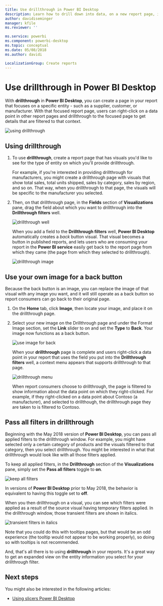 ```yaml
---
title: Use drillthrough in Power BI Desktop
description: Learn how to drill down into data, on a new report page, in Power BI Desktop
author: davidiseminger
manager: kfile
ms.reviewer: ''

ms.service: powerbi
ms.component: powerbi-desktop
ms.topic: conceptual
ms.date: 05/08/2018
ms.author: davidi

LocalizationGroup: Create reports
---
```

# Use drillthrough in Power BI Desktop
With **drillthrough** in **Power BI Desktop**, you can create a page in your report that focuses on a specific entity - such as a supplier, customer, or manufacturer. With that focused report page, users can right-click on a data point in other report pages and drillthrough to the focused page to get details that are filtered to that context.

![using drillthrough](media/desktop-drillthrough/drillthrough_01.png)

## Using drillthrough
1. To use **drillthrough**, create a report page that has visuals you'd like to see for the type of entity on which you'll provide drillthrough. 

    For example, if you're interested in providing drillthrough for manufacturers, you might create a drillthrough page with visuals that show total sales, total units shipped, sales by category, sales by region, and so on. That way, when you drillthrough to that page, the visuals will be specific to the manufacturer you selected.

2. Then, on that drillthrough page, in the **Fields** section of **Visualizations** pane, drag the field about which you want to drillthrough into the **Drillthrough filters** well.

    ![drillthrough well](media/desktop-drillthrough/drillthrough_02.png)

    When you add a field to the **Drillthrough filters** well, **Power BI Desktop** automatically creates a *back* button visual. That visual becomes a button in published reports, and lets users who are consuming your report in the **Power BI service** easily get back to the report page from which they came (the page from which they selected to drillthrough).

    ![drillthrough image](media/desktop-drillthrough/drillthrough_03.png)

## Use your own image for a back button    
 Because the back button is an image, you can replace the image of that visual with any image you want, and it will still operate as a back button so report consumers can go back to their original page.

1. On the **Home** tab, click **Image**, then locate your image, and place it on the drillthrough page.
2. Select your new image on the Drillthrough page and under the Format Image section, set the **Link** slider to on and set the **Type** to **Back**. Your image now functions as a back button.

    ![use image for back](media/desktop-drillthrough/drillthrough_05.png)

    When your **drillthrough** page is complete and users right-click a data point in your report that uses the field you put into the **Drillthrough filters** well, a context menu appears that supports drillthrough to that page.

    ![drillthrough menu](media/desktop-drillthrough/drillthrough_04.png)

    When report consumers choose to drillthrough, the page is filtered to show information about the data point on which they right-clicked. For example, if they right-clicked on a data point about Contoso (a manufacturer), and selected to drillthough, the drillthrough page they are taken to is filtered to Contoso.

## Pass all filters in drillthrough

Beginning with the May 2018 version of **Power BI Desktop**, you can pass all applied filters to the drillthrough window. For example, you might have selected only a certain category of products and the visuals filtered to that category, then you select drillthrough. You might be interested in what that drillthrough would look like with all those filters applied.

To keep all applied filters, in the **Drillthrough** section of the **Visualizations** pane, simply set the **Pass all filters** toggle to **on**. 

![keep all filters](media/desktop-drillthrough/drillthrough_06.png)

In versions of **Power BI Desktop** prior to May 2018, the behavior is equivalent to having this toggle set to **off**.

When you then drillthrough on a visual, you can see which filters were applied as a result of the source visual having temporary filters applied. In the drillthrough window, those transient filters are shown in italics. 

![transient filters in italics](media/desktop-drillthrough/drillthrough_07.png)

Note that you could do this with tooltips pages, but that would be an odd experience (the tooltip would not appear to be working properly), so doing so with tooltips is not recommended.

And, that's all there is to using **drillthrough** in your reports. It's a great way to get an expanded view on the entity information you select for your drillthrough filter.

## Next steps

You might also be interested in the following articles:

* [Using slicers Power BI Desktop](desktop-slicers.md)

